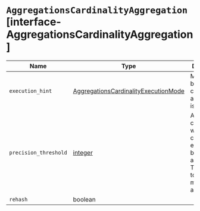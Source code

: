 # `AggregationsCardinalityAggregation` [interface-AggregationsCardinalityAggregation]

| Name | Type | Description |
| - | - | - |
| `execution_hint` | [AggregationsCardinalityExecutionMode](./AggregationsCardinalityExecutionMode.md) | Mechanism by which cardinality aggregations is run. |
| `precision_threshold` | [integer](./integer.md) | A unique count below which counts are expected to be close to accurate. This allows to trade memory for accuracy. |
| `rehash` | boolean | &nbsp; |
